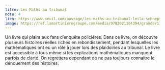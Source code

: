 ```yaml
---
titre: Les Maths au tribunal
note: 4
lien: https://www.seuil.com/ouvrage/les-maths-au-tribunal-leila-schneps/9782021104394
image: https://ref.lamartinieregroupe.com/media/9782021104394/grande/110439_couverture_Hres_0.jpg
---
```

Un livre qui plaira aux fans d’enquête policières. Dans ce livre, on découvre plusieurs histoires réelles riches en rebondissement, pendant lesquelles les mathématiques ont eu un rôle à jouer lors des plaidoiries au tribunal. Le livre est accessible à tous même si les explications mathématiques manquent parfois de clarté. On regrettera cependant de ne pas toujours connaitre le dénouement des histoires.